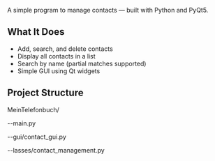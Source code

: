 A simple program to manage contacts — built with Python and PyQt5.


##  What It Does

- Add, search, and delete contacts
- Display all contacts in a list
- Search by name (partial matches supported)
- Simple GUI using Qt widgets

## Project Structure

MeinTelefonbuch/

--main.py


--gui/contact_gui.py


--lasses/contact_management.py
